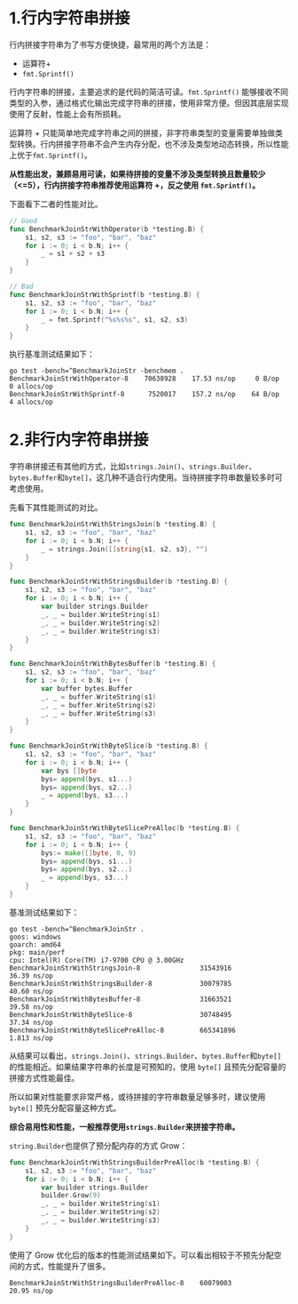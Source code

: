 # 1.行内字符串拼接
行内拼接字符串为了书写方便快捷，最常用的两个方法是：
- 运算符+
- `fmt.Sprintf()`

行内字符串的拼接，主要追求的是代码的简洁可读。`fmt.Sprintf()` 能够接收不同类型的入参，通过格式化输出完成字符串的拼接，使用非常方便。但因其底层实现使用了反射，性能上会有所损耗。

运算符 + 只能简单地完成字符串之间的拼接，非字符串类型的变量需要单独做类型转换。行内拼接字符串不会产生内存分配，也不涉及类型地动态转换，所以性能上优于`fmt.Sprintf()`。

**从性能出发，兼顾易用可读，如果待拼接的变量不涉及类型转换且数量较少（<=5），行内拼接字符串推荐使用运算符 +，反之使用 `fmt.Sprintf()`。**

下面看下二者的性能对比。
```go
// Good
func BenchmarkJoinStrWithOperator(b *testing.B) {
	s1, s2, s3 := "foo", "bar", "baz"
	for i := 0; i < b.N; i++ {
		_ = s1 + s2 + s3
	}
}

// Bad
func BenchmarkJoinStrWithSprintf(b *testing.B) {
	s1, s2, s3 := "foo", "bar", "baz"
	for i := 0; i < b.N; i++ {
		_ = fmt.Sprintf("%s%s%s", s1, s2, s3)
	}
}
```
执行基准测试结果如下：
```shell
go test -bench=^BenchmarkJoinStr -benchmem .
BenchmarkJoinStrWithOperator-8    70638928    17.53 ns/op     0 B/op    0 allocs/op
BenchmarkJoinStrWithSprintf-8      7520017    157.2 ns/op    64 B/op    4 allocs/op
```

# 2.非行内字符串拼接
字符串拼接还有其他的方式，比如`strings.Join()`、`strings.Builder`、`bytes.Buffer`和`byte[]`，这几种不适合行内使用。当待拼接字符串数量较多时可考虑使用。

先看下其性能测试的对比。
```go
func BenchmarkJoinStrWithStringsJoin(b *testing.B) {
	s1, s2, s3 := "foo", "bar", "baz"
	for i := 0; i < b.N; i++ {
		_ = strings.Join([]string{s1, s2, s3}, "")
	}
}

func BenchmarkJoinStrWithStringsBuilder(b *testing.B) {
	s1, s2, s3 := "foo", "bar", "baz"
	for i := 0; i < b.N; i++ {
		var builder strings.Builder
		_, _ = builder.WriteString(s1)
		_, _ = builder.WriteString(s2)
		_, _ = builder.WriteString(s3)
	}
}

func BenchmarkJoinStrWithBytesBuffer(b *testing.B) {
	s1, s2, s3 := "foo", "bar", "baz"
	for i := 0; i < b.N; i++ {
		var buffer bytes.Buffer
		_, _ = buffer.WriteString(s1)
		_, _ = buffer.WriteString(s2)
		_, _ = buffer.WriteString(s3)
	}
}

func BenchmarkJoinStrWithByteSlice(b *testing.B) {
	s1, s2, s3 := "foo", "bar", "baz"
	for i := 0; i < b.N; i++ {
		var bys []byte
		bys= append(bys, s1...)
		bys= append(bys, s2...)
		_ = append(bys, s3...)
	}
}

func BenchmarkJoinStrWithByteSlicePreAlloc(b *testing.B) {
	s1, s2, s3 := "foo", "bar", "baz"
	for i := 0; i < b.N; i++ {
		bys:= make([]byte, 0, 9)
		bys= append(bys, s1...)
		bys= append(bys, s2...)
		_ = append(bys, s3...)
	}
}
```
基准测试结果如下：
```shell
go test -bench=^BenchmarkJoinStr .
goos: windows
goarch: amd64
pkg: main/perf
cpu: Intel(R) Core(TM) i7-9700 CPU @ 3.00GHz
BenchmarkJoinStrWithStringsJoin-8               31543916                36.39 ns/op
BenchmarkJoinStrWithStringsBuilder-8            30079785                40.60 ns/op
BenchmarkJoinStrWithBytesBuffer-8               31663521                39.58 ns/op
BenchmarkJoinStrWithByteSlice-8                 30748495                37.34 ns/op
BenchmarkJoinStrWithByteSlicePreAlloc-8         665341896               1.813 ns/op
```
从结果可以看出，`strings.Join()`、`strings.Builder`、`bytes.Buffer`和`byte[]` 的性能相近。如果结果字符串的长度是可预知的，使用 `byte[]` 且预先分配容量的拼接方式性能最佳。

所以如果对性能要求非常严格，或待拼接的字符串数量足够多时，建议使用  `byte[]` 预先分配容量这种方式。

**综合易用性和性能，一般推荐使用`strings.Builder`来拼接字符串。**

`string.Builder`也提供了预分配内存的方式 Grow：
```go
func BenchmarkJoinStrWithStringsBuilderPreAlloc(b *testing.B) {
	s1, s2, s3 := "foo", "bar", "baz"
	for i := 0; i < b.N; i++ {
		var builder strings.Builder
		builder.Grow(9)
		_, _ = builder.WriteString(s1)
		_, _ = builder.WriteString(s2)
		_, _ = builder.WriteString(s3)
	}
}
```
使用了 Grow 优化后的版本的性能测试结果如下。可以看出相较于不预先分配空间的方式，性能提升了很多。
```shell
BenchmarkJoinStrWithStringsBuilderPreAlloc-8    60079003                20.95 ns/op
```